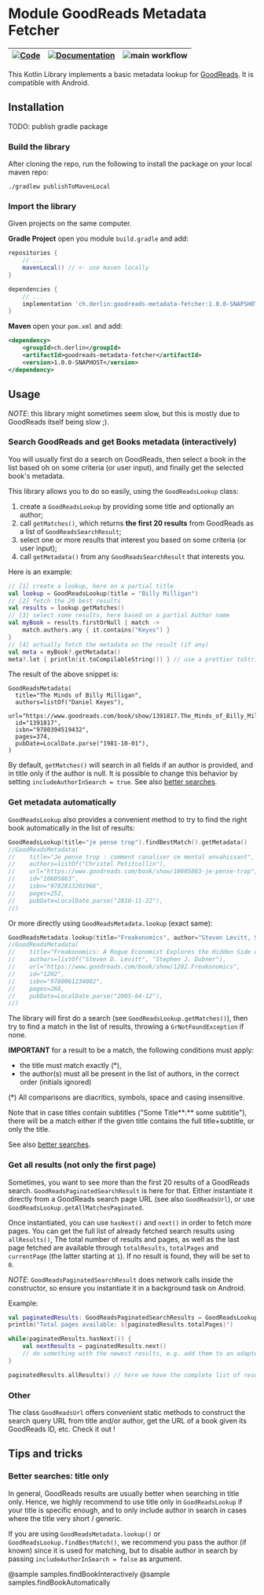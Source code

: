 # Module GoodReads Metadata Fetcher

| [![Code](https://img.shields.io/badge/code-github.com-informational.svg)](https://github.com/derlin/goodreads-metadata-fetcher) | [![Documentation](https://img.shields.io/badge/documentation-derlin.io-informational.svg)](https://derlin.github.io/goodreads-metadata-fetcher/) | ![main workflow](https://github.com/derlin/goodreads-metadata-fetcher/actions/workflows/main.yaml/badge.svg) 
| :-----------: | :---------: | :---------:

This Kotlin Library implements a basic metadata lookup for [GoodReads](https://www.goodreads.com/).
It is compatible with Android.

## Installation

TODO: publish gradle package

### Build the library

After cloning the repo, run the following to install the package on your local maven repo:

```shell
./gradlew publishToMavenLocal
```

### Import the library

Given projects on the same computer.

**Gradle Project** open you module `build.gradle` and add:

```groovy
repositories {
    // ...
    mavenLocal() // <- use maven locally
}

dependencies {
    // ...
    implementation 'ch.derlin:goodreads-metadata-fetcher:1.0.0-SNAPSHOT'
}
```

**Maven** open your `pom.xml` and add:

```xml
<dependency>
    <groupId>ch.derlin</groupId>
    <artifactId>goodreads-metadata-fetcher</artifactId>
    <version>1.0.0-SNAPHOST</version>
</dependency>
```

## Usage

*NOTE*: this library might sometimes seem slow, but this is mostly due to GoodReads itself being slow ;).

### Search GoodReads and get Books metadata (interactively)

You will usually first do a search on GoodReads, then select a book in the list based oh on some criteria (or user input), 
and finally get the selected book's metadata.

This library allows you to do so easily, using the `GoodReadsLookup` class:

1. create a `GoodReadsLookup` by providing some title and optionally an author;
2. call `getMatches()`, which returns **the first 20 results** from GoodReads as a list of `GoodReadsSearchResult`;
3. select one or more results that interest you based on some criteria (or user input);
4. call `getMetadata()` from any `GoodReadsSearchResult` that interests you.

Here is an example:
```kotlin
// [1] create a lookup, here on a partial title
val lookup = GoodReadsLookup(title = "Billy Milligan")
// [2] fetch the 20 best results
val results = lookup.getMatches()
// [3] select some results, here based on a partial Author name
val myBook = results.firstOrNull { match ->
    match.authors.any { it.contains("Keyes") }
}
// [4] actually fetch the metadata on the result (if any)
val meta = myBook?.getMetadata()
meta?.let { println(it.toCompilableString()) } // use a prettier toString for console logging
```

The result of the above snippet is:
```
GoodReadsMetadata(
  title="The Minds of Billy Milligan",
  authors=listOf("Daniel Keyes"),
  url="https://www.goodreads.com/book/show/1391817.The_Minds_of_Billy_Milligan",
  id="1391817",
  isbn="9780394519432",
  pages=374,
  pubDate=LocalDate.parse("1981-10-01"),
)
```

By default, `getMatches()` will search in all fields if an author is provided, and in title only if the author is null. 
It is possible to change this behavior by setting `includeAuthorInSearch = true`.
See also [better searches](#better-searches-title-only).

### Get metadata automatically

`GoodReadsLookup` also provides a convenient method to try to find the right book automatically in the list of results:
```kotlin
GoodReadsLookup(title="je pense trop").findBestMatch().getMetadata()
//GoodReadsMetadata(
//    title="Je pense trop : comment canaliser ce mental envahissant",
//    authors=listOf("Christel Petitcollin"),
//    url="https://www.goodreads.com/book/show/10605863-je-pense-trop",
//    id="10605863",
//    isbn="9782813201966",
//    pages=252,
//    pubDate=LocalDate.parse("2010-11-22"),
//)

```
Or more directly using `GoodReadsMetadata.lookup` (exact same):
```kotlin
GoodReadsMetadata.lookup(title="Freakonomics", author="Steven Levitt, Stephen Dubner")
//GoodReadsMetadata(
//    title="Freakonomics: A Rogue Economist Explores the Hidden Side of Everything",
//    authors=listOf("Steven D. Levitt", "Stephen J. Dubner"),
//    url="https://www.goodreads.com/book/show/1202.Freakonomics",
//    id="1202",
//    isbn="9780061234002",
//    pages=268,
//    pubDate=LocalDate.parse("2005-04-12"),
//)
```

The library will first do a search (see `GoodReadsLookup.getMatches()`), 
then try to find a match in the list of results, throwing a `GrNotFoundException` if none. 

**IMPORTANT** for a result to be a match, the following conditions must apply:

- the title must match exactly (*),
- the author(s) must all be present in the list of authors, in the correct order (initials ignored)

(*) All comparisons are diacritics, symbols, space and casing insensitive.

Note that in case titles contain subtitles ("Some Title**:** some subtitle"), there will be a match either if the given title contains
the full title+subtitle, or only the title.

See also [better searches](#better-searches-title-only).

### Get all results (not only the first page)

Sometimes, you want to see more than the first 20 results of a GoodReads search.
`GoodReadsPaginatedSearchResult` is here for that.
Either instantiate it directly from a GoodReads search page URL (see also `GoodReadsUrl`), or use `GoodReadsLookup.getAllMatchesPaginated`.

Once instantiated, you can use `hasNext()` and `next()` in order to fetch more pages.
You can get the full list of already fetched search results using `allResults()`,
The total number of results and pages, as well as the last page fetched are available through
`totalResults`, `totalPages` and `currentPage` (the latter starting at `1`).
If no result is found, they will be set to `0`.

*NOTE*: `GoodReadsPaginatedSearchResult` does network calls inside the constructor, so ensure you instantiate
it in a background task on Android.

Example:
```kotlin
val paginatedResults: GoodReadsPaginatedSearchResults = GoodReadsLookup("how time war").getMatchesPaginated()
println("Total pages available: ${paginatedResults.totalPages}")

while(paginatedResults.hasNext()) {
    val nextResults = paginatedResults.next()
    // do something with the newest results, e.g. add them to an adapter on Android
}

paginatedResults.allResults() // here we have the complete list of results
```

### Other

The class `GoodReadsUrl` offers convenient static methods to construct the search query URL from title and/or author,
get the URL of a book given its GoodReads ID, etc. Check it out !

## Tips and tricks

### Better searches: title only

In general, GoodReads results are usually better when searching in title only.
Hence, we highly recommend to use title only in `GoodReadsLookup` if your title is specific enough,
and to only include author in search in cases where the title very short / generic.

If you are using `GoodReadsMetadata.lookup()` or `GoodReadsLookup.findBestMatch()`,
we recommend you pass the author (if known) since it is used for matching, but to disable author in search
by passing `includeAuthorInSearch = false` as argument.


@sample samples.findBookInteractively
@sample samples.findBookAutomatically